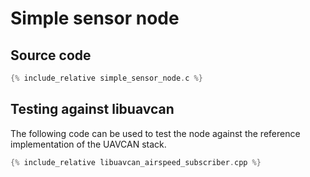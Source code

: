 ---
---

# Simple sensor node

## Source code

```c
{% include_relative simple_sensor_node.c %}
```

## Testing against libuavcan

The following code can be used to test the node against the reference implementation of the UAVCAN stack.

```c++
{% include_relative libuavcan_airspeed_subscriber.cpp %}
```
